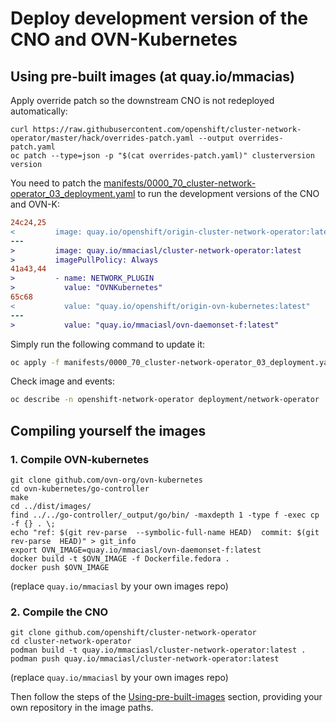 # Deploy development version of the CNO and OVN-Kubernetes

## Using pre-built images (at quay.io/mmacias)

Apply override patch so the downstream CNO is not redeployed automatically:
```
curl https://raw.githubusercontent.com/openshift/cluster-network-operator/master/hack/overrides-patch.yaml --output overrides-patch.yaml
oc patch --type=json -p "$(cat overrides-patch.yaml)" clusterversion version
```

You need to patch the [manifests/0000_70_cluster-network-operator_03_deployment.yaml](https://raw.githubusercontent.com/openshift/cluster-network-operator/master/manifests/0000_70_cluster-network-operator_03_deployment.yaml) to run the development versions of the CNO and OVN-K:

```diff
24c24,25
<         image: quay.io/openshift/origin-cluster-network-operator:latest
---
>         image: quay.io/mmaciasl/cluster-network-operator:latest
>         imagePullPolicy: Always
41a43,44
>         - name: NETWORK_PLUGIN
>           value: "OVNKubernetes"
65c68
<           value: "quay.io/openshift/origin-ovn-kubernetes:latest"
---
>           value: "quay.io/mmaciasl/ovn-daemonset-f:latest"
```

Simply run the following command to update it:
```bash
oc apply -f manifests/0000_70_cluster-network-operator_03_deployment.yaml 
```

Check image and events:
```bash
oc describe -n openshift-network-operator deployment/network-operator
```

## Compiling yourself the images

### 1. Compile OVN-kubernetes

```
git clone github.com/ovn-org/ovn-kubernetes
cd ovn-kubernetes/go-controller
make
cd ../dist/images/
find ../../go-controller/_output/go/bin/ -maxdepth 1 -type f -exec cp -f {} . \;
echo "ref: $(git rev-parse  --symbolic-full-name HEAD)  commit: $(git rev-parse  HEAD)" > git_info
export OVN_IMAGE=quay.io/mmaciasl/ovn-daemonset-f:latest
docker build -t $OVN_IMAGE -f Dockerfile.fedora .
docker push $OVN_IMAGE
```
(replace `quay.io/mmaciasl` by your own images repo)

### 2. Compile the CNO

```
git clone github.com/openshift/cluster-network-operator
cd cluster-network-operator
podman build -t quay.io/mmaciasl/cluster-network-operator:latest .
podman push quay.io/mmaciasl/cluster-network-operator:latest
```
(replace `quay.io/mmaciasl` by your own images repo)

Then follow the steps of the [Using-pre-built-images](#using-pre-built-images-at-quayiommacias) section, providing your own repository in the image paths.
